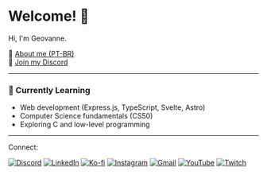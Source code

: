 # Welcome! 🪽

Hi, I'm Geovanne.

📄 [About me (PT-BR)](https://docs.google.com/document/d/1tu95qrKO8qnXUlHcNdNii42xAG8SCOsiubR-etksujY/preview)  
💬 [Join my Discord](https://discord.gg/ahMyUguT8v)  

---

### 🌱 Currently Learning
- Web development (Express.js, TypeScript, Svelte, Astro)  
- Computer Science fundamentals (CS50)  
- Exploring C and low-level programming  

---

Connect:

[![Discord](https://img.shields.io/badge/Discord-%235865F2.svg?&logo=discord&logoColor=white)](https://discord.com/invite/ahMyUguT8v)
[![LinkedIn](https://custom-icon-badges.demolab.com/badge/LinkedIn-0A66C2?logo=linkedin-white&logoColor=fff)](https://www.linkedin.com/in/gvnwv/)
[![Ko-fi](https://img.shields.io/badge/Ko--fi-FF5E5B?logo=ko-fi&logoColor=white)](https://ko-fi.com/tposeprogrammer)
[![Instagram](https://img.shields.io/badge/Instagram-%23E4405F.svg?logo=Instagram&logoColor=white)](https://www.instagram.com/tpose.dev)
[![Gmail](https://img.shields.io/badge/Gmail-D14836?logo=gmail&logoColor=white)](mailto:geoxp98@gmail.com)
[![YouTube](https://img.shields.io/badge/YouTube-%23FF0000.svg?logo=YouTube&logoColor=white)](https://www.youtube.com/@TposeProgrammer)
[![Twitch](https://img.shields.io/badge/Twitch-%239146FF.svg?logo=Twitch&logoColor=white)](https://www.twitch.tv/tposeprogrammer)

